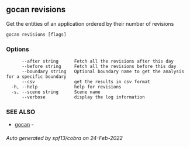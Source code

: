 ## gocan revisions

Get the entities of an application ordered by their number of revisions

```
gocan revisions [flags]
```

### Options

```
      --after string      Fetch all the revisions after this day
      --before string     Fetch all the revisions before this day
      --boundary string   Optional boundary name to get the analysis for a specific boundary
      --csv               get the results in csv format
  -h, --help              help for revisions
  -s, --scene string      Scene name
      --verbose           display the log information
```

### SEE ALSO

* [gocan](gocan.md)	 - 

###### Auto generated by spf13/cobra on 24-Feb-2022
